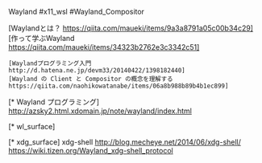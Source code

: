 Wayland
#x11_wsl #Wayland_Compositor

[Waylandとは？ https://qiita.com/maueki/items/9a3a8791a05c00b34c29]
	[作って学ぶWayland https://qiita.com/maueki/items/34323b2762e3c3342c51]

	[Waylandプログラミング入門 http://d.hatena.ne.jp/devm33/20140422/1398182440]
	[Wayland の Client と Compositor の概念を理解する https://qiita.com/naohikowatanabe/items/06a8b988b89b4b1ec899]

[* Wayland プログラミング]
http://azsky2.html.xdomain.jp/note/wayland/index.html

[* wl_surface]

[* xdg_surface]
xdg-shell
	http://blog.mecheye.net/2014/06/xdg-shell/
	https://wiki.tizen.org/Wayland_xdg-shell_protocol
